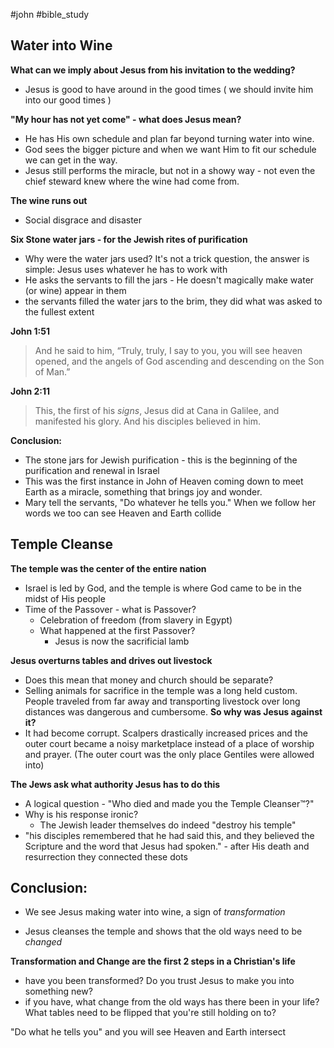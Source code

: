 
#john #bible_study 
## Water into Wine

**What can we imply about Jesus from his invitation to the wedding?**
- Jesus is good to have around in the good times ( we should invite him into our good times )

**"My hour has not yet come" - what does Jesus mean?**
- He has His own schedule and plan far beyond turning water into wine.
- God sees the bigger picture and when we want Him to fit our schedule we can get in the way.
- Jesus still performs the miracle, but not in a showy way - not even the chief steward knew where the wine had come from.

**The wine runs out**
- Social disgrace and disaster

**Six Stone water jars - for the Jewish rites of purification**
- Why were the water jars used? It's not a trick question, the answer is simple: Jesus uses whatever he has to work with
- He asks the servants to fill the jars - He doesn't magically make water (or wine) appear in them
- the servants filled the water jars to the brim, they did what was asked to the fullest extent

**John 1:51**
> And he said to him, “Truly, truly, I say to you, you will see heaven opened, and the angels of God ascending and descending on the Son of Man.”

**John 2:11**
> This, the first of his *signs*, Jesus did at Cana in Galilee, and manifested his glory. And his disciples believed in him.

**Conclusion:**
- The stone jars for Jewish purification - this is the beginning of the purification and renewal in Israel
- This was the first instance in John of Heaven coming down to meet Earth as a miracle, something that brings joy and wonder.
- Mary tell the servants, "Do whatever he tells you." When we follow her words we too can see Heaven and Earth collide 

## Temple Cleanse

**The temple was the center of the entire nation**
- Israel is led by God, and the temple is where God came to be in the midst of His people
- Time of the Passover - what is Passover?
	- Celebration of freedom (from slavery in Egypt)
	- What happened at the first Passover?
		- Jesus is now the sacrificial lamb

**Jesus overturns tables and drives out livestock**
- Does this mean that money and church should be separate?
- Selling animals for sacrifice in the temple was a long held custom. People traveled from far away and transporting livestock over long distances was dangerous and cumbersome. **So why was Jesus against it?**
- It had become corrupt. Scalpers drastically increased prices and the outer court became a noisy marketplace instead of a place of worship and prayer. (The outer court was the only place Gentiles were allowed into)

**The Jews ask what authority Jesus has to do this**
- A logical question - "Who died and made you the Temple Cleanser™?"
- Why is his response ironic?
	- The Jewish leader themselves do indeed "destroy his temple"
- "his disciples remembered that he had said this, and they believed the Scripture and the word that Jesus had spoken." - after His death and resurrection they connected these dots


## Conclusion:
- We see Jesus making water into wine, a sign of *transformation*
* Jesus cleanses the temple and shows that the old ways need to be *changed*

**Transformation and Change are the first 2 steps in a Christian's life**
- have you been transformed? Do you trust Jesus to make you into something new?
- if you have, what change from the old ways has there been in your life? What tables need to be flipped that you're still holding on to?

"Do what he tells you" and you will see Heaven and Earth intersect